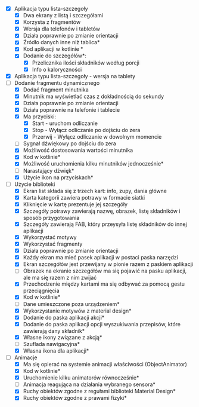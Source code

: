 - [x] Aplikacja typu lista-szczegoły
    - [x] Dwa ekrany z listą i szczegółami
    - [x] Korzysta z fragmentów
    - [x] Wersja dla telefonów i tabletów
    - [x] Działa poprawnie po zmianie orientacji
    - [x] Źródło danych inne niż tablica\*
    - [x] Kod aplikacji w kotlinie \*
    - [x] Dodanie do szczegółów\*:
        - [x] Przelicznika ilości składników według porcji
        - [x] Info o kaloryczności
- [x] Aplikacja typu lista-szczegoły - wersja na tablety
- [ ] Dodanie fragmentu dynamicznego
    - [x] Dodać fragment minutnika
    - [x] Minutnik ma wyświetlać czas z dokładnością do sekundy
    - [x] Działa poprawnie po zmianie orientacji
    - [x] Działa poprawnie na telefonie i tablecie
    - [x] Ma przyciski:
        - [x] Start - uruchom odliczanie
        - [x] Stop - Wyłącz odliczanie po dojściu do zera
        - [x] Przerwij - Wyłącz odliczanie w dowolnym momencie
    - [ ] Sygnał dźwiękowy po dojściu do zera
    - [x] Możliwość dostosowania wartości minutnika
    - [x] Kod w kotlinie\*
    - [x] Możliwość uruchomienia kilku minutników jednocześnie\*
    - [ ] Narastający dźwięk\*
    - [x] Użycie ikon na przyciskach\*
- [ ] Użycie biblioteki
    - [x] Ekran list składa się z trzech kart: info, zupy, dania główne
    - [x] Karta kategorii zawiera potrawy w formacie siatki
    - [x] Kliknięcie w kartę prezentuje jej szczegóły
    - [x] Szczegóły potrawy zawierają nazwę, obrazek, listę składników i sposób przygotowania
    - [x] Szczegóły zawierają FAB, który przeysyła listę składników do innej aplikacji
    - [x] Wykorzystać motywy
    - [x] Wykorzystać fragmenty
    - [x] Działa poprawnie po zmianie orientacji
    - [x] Każdy ekran ma mieć pasek aplikacji w postaci paska narzędzi
    - [x] Ekran szczegółów jest przewijany w pionie razem z paskiem aplikacji
    - [ ] Obrazek na ekranie szczegółów ma się pojawić na pasku aplikacji, ale ma się razem z nim
      zwijać
    - [x] Przechodzenie między kartami ma się odbywać za pomocą gestu przeciągnięcia
    - [x] Kod w kotlinie\*
    - [ ] Dane umieszczone poza urządzeniem\*
    - [x] Wykorzystanie motywów z material design\*
    - [x] Dodanie do paska aplikacji akcji\*
    - [x] Dodanie do paska aplikacji opcji wyszukiwania przepisów, które zawierają dany składnik\*
    - [x] Własne ikony związane z akcją\*
    - [ ] Szuflada nawigacyjna\*
    - [x] Własna ikona dla aplikacji\*
- [ ] Animacje
    - [x] Ma się opierać na systemie animacji właściwości (ObjectAnimator)
    - [x] Kod w kotlinie\*
    - [x] Uruchomienie kilku animatorów równocześnie\*
    - [ ] Animacja reagująca na działania wybranego sensora\*
    - [x] Ruchy obiektów zgodne z regułami biblioteki Material Design\*
    - [x] Ruchy obiektów zgodne z prawami fizyki\*
